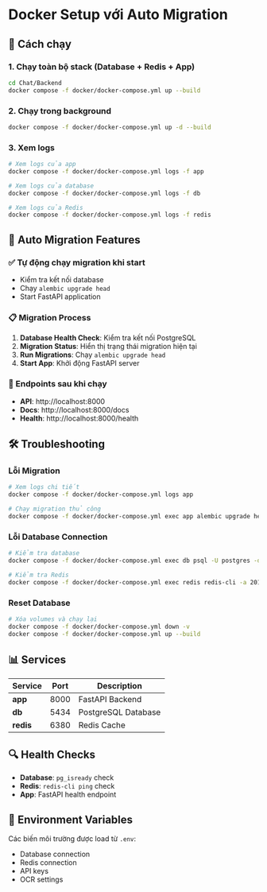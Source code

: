 # Docker Setup với Auto Migration

## 🚀 Cách chạy

### 1. Chạy toàn bộ stack (Database + Redis + App)
```bash
cd Chat/Backend
docker compose -f docker/docker-compose.yml up --build
```

### 2. Chạy trong background
```bash
docker compose -f docker/docker-compose.yml up -d --build
```

### 3. Xem logs
```bash
# Xem logs của app
docker compose -f docker/docker-compose.yml logs -f app

# Xem logs của database
docker compose -f docker/docker-compose.yml logs -f db

# Xem logs của Redis
docker compose -f docker/docker-compose.yml logs -f redis
```

## 🔧 Auto Migration Features

### ✅ Tự động chạy migration khi start
- Kiểm tra kết nối database
- Chạy `alembic upgrade head`
- Start FastAPI application

### 📋 Migration Process
1. **Database Health Check**: Kiểm tra kết nối PostgreSQL
2. **Migration Status**: Hiển thị trạng thái migration hiện tại
3. **Run Migrations**: Chạy `alembic upgrade head`
4. **Start App**: Khởi động FastAPI server

### 🎯 Endpoints sau khi chạy
- **API**: http://localhost:8000
- **Docs**: http://localhost:8000/docs
- **Health**: http://localhost:8000/health

## 🛠️ Troubleshooting

### Lỗi Migration
```bash
# Xem logs chi tiết
docker compose -f docker/docker-compose.yml logs app

# Chạy migration thủ công
docker compose -f docker/docker-compose.yml exec app alembic upgrade head
```

### Lỗi Database Connection
```bash
# Kiểm tra database
docker compose -f docker/docker-compose.yml exec db psql -U postgres -d postgres -c "SELECT 1;"

# Kiểm tra Redis
docker compose -f docker/docker-compose.yml exec redis redis-cli -a 2010 ping
```

### Reset Database
```bash
# Xóa volumes và chạy lại
docker compose -f docker/docker-compose.yml down -v
docker compose -f docker/docker-compose.yml up --build
```

## 📊 Services

| Service | Port | Description |
|---------|------|-------------|
| **app** | 8000 | FastAPI Backend |
| **db** | 5434 | PostgreSQL Database |
| **redis** | 6380 | Redis Cache |

## 🔍 Health Checks

- **Database**: `pg_isready` check
- **Redis**: `redis-cli ping` check
- **App**: FastAPI health endpoint

## 📝 Environment Variables

Các biến môi trường được load từ `.env`:
- Database connection
- Redis connection  
- API keys
- OCR settings
